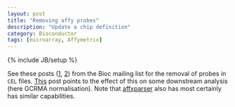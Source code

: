 ```yaml
---
layout: post
title: "Removing affy probes"
description: "Update a chip definition"
category: Bioconductor
tags: [microarray, Affymetrix]
---
```

{% include JB/setup %}

See these posts ([1](https://stat.ethz.ch/pipermail/bioconductor/2006-June/013486.html), [2](http://article.gmane.org/gmane.science.biology.informatics.conductor/4258/match=)) from the Bioc mailing list for the removal of probes in `CEL` files. [This](http://article.gmane.org/gmane.science.biology.informatics.conductor/4242/match=) post points to the effect of this on some downstream analysis (here GCRMA normalisation). 
Note that [affxparser](http://bioconductor.org/packages/release/bioc/html/affxparser.html) also has most certainly has similar capabilities. 



